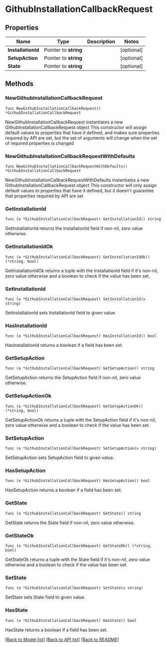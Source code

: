 # GithubInstallationCallbackRequest

## Properties

Name | Type | Description | Notes
------------ | ------------- | ------------- | -------------
**InstallationId** | Pointer to **string** |  | [optional] 
**SetupAction** | Pointer to **string** |  | [optional] 
**State** | Pointer to **string** |  | [optional] 

## Methods

### NewGithubInstallationCallbackRequest

`func NewGithubInstallationCallbackRequest() *GithubInstallationCallbackRequest`

NewGithubInstallationCallbackRequest instantiates a new GithubInstallationCallbackRequest object
This constructor will assign default values to properties that have it defined,
and makes sure properties required by API are set, but the set of arguments
will change when the set of required properties is changed

### NewGithubInstallationCallbackRequestWithDefaults

`func NewGithubInstallationCallbackRequestWithDefaults() *GithubInstallationCallbackRequest`

NewGithubInstallationCallbackRequestWithDefaults instantiates a new GithubInstallationCallbackRequest object
This constructor will only assign default values to properties that have it defined,
but it doesn't guarantee that properties required by API are set

### GetInstallationId

`func (o *GithubInstallationCallbackRequest) GetInstallationId() string`

GetInstallationId returns the InstallationId field if non-nil, zero value otherwise.

### GetInstallationIdOk

`func (o *GithubInstallationCallbackRequest) GetInstallationIdOk() (*string, bool)`

GetInstallationIdOk returns a tuple with the InstallationId field if it's non-nil, zero value otherwise
and a boolean to check if the value has been set.

### SetInstallationId

`func (o *GithubInstallationCallbackRequest) SetInstallationId(v string)`

SetInstallationId sets InstallationId field to given value.

### HasInstallationId

`func (o *GithubInstallationCallbackRequest) HasInstallationId() bool`

HasInstallationId returns a boolean if a field has been set.

### GetSetupAction

`func (o *GithubInstallationCallbackRequest) GetSetupAction() string`

GetSetupAction returns the SetupAction field if non-nil, zero value otherwise.

### GetSetupActionOk

`func (o *GithubInstallationCallbackRequest) GetSetupActionOk() (*string, bool)`

GetSetupActionOk returns a tuple with the SetupAction field if it's non-nil, zero value otherwise
and a boolean to check if the value has been set.

### SetSetupAction

`func (o *GithubInstallationCallbackRequest) SetSetupAction(v string)`

SetSetupAction sets SetupAction field to given value.

### HasSetupAction

`func (o *GithubInstallationCallbackRequest) HasSetupAction() bool`

HasSetupAction returns a boolean if a field has been set.

### GetState

`func (o *GithubInstallationCallbackRequest) GetState() string`

GetState returns the State field if non-nil, zero value otherwise.

### GetStateOk

`func (o *GithubInstallationCallbackRequest) GetStateOk() (*string, bool)`

GetStateOk returns a tuple with the State field if it's non-nil, zero value otherwise
and a boolean to check if the value has been set.

### SetState

`func (o *GithubInstallationCallbackRequest) SetState(v string)`

SetState sets State field to given value.

### HasState

`func (o *GithubInstallationCallbackRequest) HasState() bool`

HasState returns a boolean if a field has been set.


[[Back to Model list]](../README.md#documentation-for-models) [[Back to API list]](../README.md#documentation-for-api-endpoints) [[Back to README]](../README.md)


